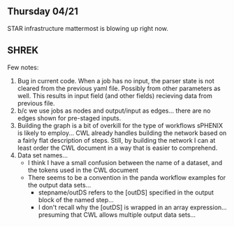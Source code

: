 ## Thursday 04/21

STAR infrastructure mattermost is blowing up right now.

SHREK
---



Few notes:

1) Bug in current code.  When a job has no input, the parser state is not cleared from the previous yaml file.  Possibly from other parameters as well.  This results in input field (and other fields) recieving data from previous file.
2) b/c we use jobs as nodes and output/input as edges... there are no edges shown for pre-staged inputs.
3) Building the graph is a bit of overkill for the type of workflows sPHENIX is likely to employ... CWL already handles building the network based on a fairly flat description of steps.  Still, by building the network I can at least order the CWL document in a way that is easier to comprehend.  
4) Data set names... 
	- I think I have a small confusion between the name of a dataset, and the tokens used in the CWL document
	- There seems to be a convention in the panda workflow examples for the output data sets...
		- stepname/outDS refers to the [outDS] specified in the output block of the named step... 
		- I don't recall why the [outDS] is wrapped in an array expression... presuming that CWL allows multiple output data sets...
	

